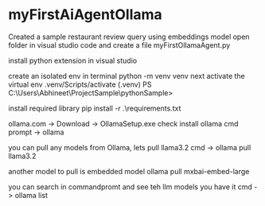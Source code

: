 # myFirstAiAgentOllama
Created a sample restaurant review query using embeddings model
open folder in visual studio code and create a file myFirstOllamaAgent.py

install python extension in visual studio

create an isolated env in terminal
	python -m venv venv
next activate the virtual env
	.venv/Scripts/activate
(.venv) PS C:\Users\Abhineet\ProjectSample\pythonSample> 

install required library
	pip install -r .\requirements.txt

ollama.com -> Download -> OllamaSetup.exe
check install ollama
	cmd prompt -> ollama


you can pull any models from Ollama, lets pull llama3.2
	cmd -> ollama pull llama3.2

another model to pull is embedded model
	ollama pull mxbai-embed-large

you can search in commandpromt and see teh llm models you have it
	cmd -> ollama list



